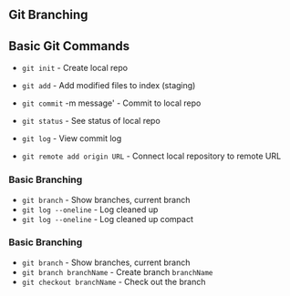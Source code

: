 ## Git Branching

## Basic Git Commands
* `git init` - Create local repo
* `git add` - Add modified files to index (staging)
* `git commit` -m message' - Commit to local repo
* `git status` - See status of local repo
* `git log` - View commit log

* `git remote add origin URL` - Connect local repository to remote URL

### Basic Branching
* `git branch` - Show branches, current branch
* `git log --oneline` - Log cleaned up
* `git log --oneline` - Log cleaned up compact


### Basic Branching
* `git branch` - Show branches, current branch
* `git branch branchName` - Create branch `branchName`
* `git checkout branchName` - Check out the branch
